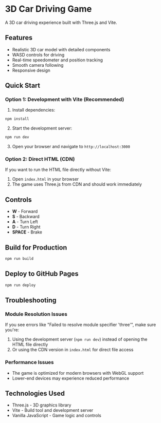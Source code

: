 # 3D Car Driving Game

A 3D car driving experience built with Three.js and Vite.

## Features

- Realistic 3D car model with detailed components
- WASD controls for driving
- Real-time speedometer and position tracking
- Smooth camera following
- Responsive design

## Quick Start

### Option 1: Development with Vite (Recommended)

1. Install dependencies:
```bash
npm install
```

2. Start the development server:
```bash
npm run dev
```

3. Open your browser and navigate to `http://localhost:3000`

### Option 2: Direct HTML (CDN)

If you want to run the HTML file directly without Vite:

1. Open `index.html` in your browser
2. The game uses Three.js from CDN and should work immediately

## Controls

- **W** - Forward
- **S** - Backward  
- **A** - Turn Left
- **D** - Turn Right
- **SPACE** - Brake

## Build for Production

```bash
npm run build
```

## Deploy to GitHub Pages

```bash
npm run deploy
```

## Troubleshooting

### Module Resolution Issues

If you see errors like "Failed to resolve module specifier 'three'", make sure you're:

1. Using the development server (`npm run dev`) instead of opening the HTML file directly
2. Or using the CDN version in `index.html` for direct file access

### Performance Issues

- The game is optimized for modern browsers with WebGL support
- Lower-end devices may experience reduced performance

## Technologies Used

- Three.js - 3D graphics library
- Vite - Build tool and development server
- Vanilla JavaScript - Game logic and controls 
